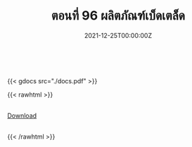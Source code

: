 ﻿---
linktitle: 96  ผลิตภัณฑ์เบ็ดเตล็ด

title:  ตอนที่ 96  ผลิตภัณฑ์เบ็ดเตล็ด
date: "2021-12-25T00:00:00Z"
lastmod: "2021-12-25T00:00:00Z"
draft: false
toc: false 
type: series 
categories: ["พิกัดศุลกากร"]
tags: ["รหัสสถิติ"]
authors: ["admin"]
menu:
  ts_2022:
    parent: รหัสสถิติสินค้า ฉบับปี 2565
    weight: 92

weight: 92
---

<br>

{{< gdocs src="./docs.pdf" >}}


{{< rawhtml >}}
<br>

<br>
<div class="article-tags">
<a class="badge badge-danger" href="./docs.pdf" target="_blank" id="download_files_new">Download</a>

</div>
<br>

{{< /rawhtml >}}
